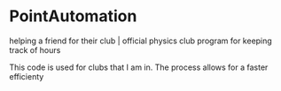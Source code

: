 # PointAutomation
helping a friend for their club | official physics club program for keeping track of hours


This code is used for clubs that I am in. The process allows for a faster efficienty 
